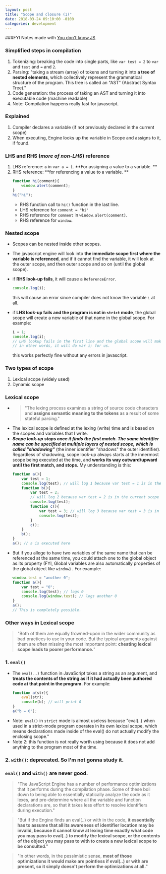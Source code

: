 ```yaml
---
layout: post
title: "Scope and closure (1)"
date: 2018-03-24 09:10:00 -0100
categories: development
---
```


###FYI
Notes made with [You don't know JS](https://github.com/getify/You-Dont-Know-JS/blob/master/scope%20%26%20closures/ch1.md).

### Simplified steps in compilation
1. Tokenizing: breaking the code into single parts, like `var test = 2` to `var` and `test` and `=` and `2`.
2. Parsing: "taking a stream (array) of tokens and turning it into **a tree of nested elements**, which collectively represent the grammatical structure of the program. This tree is called an "AST" (Abstract Syntax Tree)."
3. Code generation: the process of taking an AST and turning it into executable code (machine readable)
4. Note: Compilation happens really fast for javascript.

### Explained
1. Compiler declares a variable (if not previously declared in the current scope)
2. When executing, Engine looks up the variable in Scope and assigns to it, if found.

### LHS and RHS (*more of non-LHS*) reference
1. LHS reference: `a` in `var a = 1`. **For assigning a value to a variable. **
2. RHS reference: **for referencing a value to a variable. **
    ```javascript
    function hi(comment){
        window.alert(comment);
    }
    hi("hi");
    ```
    * RHS function call to `hi()` function in the last line.
    * LHS reference for `comment = "hi"`
    * RHS reference for `comment` in `window.alert(comment)`.
    * RHS reference for `window`.

### Nested scope
* Scopes can be nested inside other scopes. 
* The javascript engine will look into **the immediate scope first where the variable is referenced**, and if it cannot find the variable, it will look at the outer scope, and then outer scope and so on (until the global scope).
* if **RHS look-up fails**, it will cause a `ReferenceError`.
    ```javascript
    console.log(i);
    ```
    this will cause an error since compiler does not know the variable `i` at all.

* if **LHS look-up fails and the program is not in `strict` mode**, the global scope will create a new variable of that name in the global scope. For example:
    ```javascript
    i = 1;
    console.log(i);
    // LHS lookup fails in the first line and the global scope will make a new variable called i.
    // in other words, it will do var i; for us. 
    ```
    this works perfectly fine without any errors in javascript.

### Two types of scope
1. Lexical scope (widely used)
2. Dynamic scope

### Lexical scope
* > "The lexing process examines a string of source code characters and **assigns semantic meaning to the tokens** as a result of some stateful parsing."
* The lexical scope is defined at the lexing (write) time and is based on the scopes and variables that I write. 
* _**Scope look-up stops once it finds the first match. The same identifier name can be specified at multiple layers of nested scope, which is called "shadowing"**_ (the inner identifier "shadows" the outer identifier). Regardless of shadowing, scope look-up always starts at the innermost scope being executed at the time, and **works its way outward/upward until the first match, and stops.** My understanding is this:
    ```javascript
    function a(){
        var test = 1; 
        console.log(test); // will log 1 because var test = 1 is in the current scope
        function b(){
            var test = 2; 
            // will log 2 because var test = 2 is in the current scope
            console.log(test);
            function c(){
                var test = 3; // will log 3 because var test = 3 is in the current scope
                console.log(test);
            }
            c();
        }
        b();
    }
    a(); // a is executed here
    ```
* But if you allege to have two variables of the same name that can be referenced at the same time, you could attach one to the global object as its property (FYI, Global variables are also automatically properties of the global object like `window`) . For example:
    ```javascript
    window.test = "another 0";
    function a(){
        var test = "0";
        console.log(test); // logs 0
        console.log(window.test); // logs another 0
    }
    a();
    // This is completely possible. 
    ```

### Other ways in Lexical scope
> "Both of them are equally frowned-upon in the wider community as bad practices to use in your code. But the typical arguments against them are often missing the most important point: **cheating lexical scope leads to poorer performance.**"

### 1. `eval()`
* The `eval(..)` function in JavaScript takes a string as an argument, and **treats the contents of the string as if it had actually been authored code at that point in the program.**
For example:
    ```javascript
    function a(str){
        eval(str);
        console(b); // will print 0
    }
    a("b = 0");
    ```
* Note: `eval()` in `strict` mode is almost useless because "eval(..) when used in a strict-mode program operates in its own lexical scope, which means declarations made inside of the eval() do not actually modify the enclosing scope."
* Note 2: this function is not really worth using because it does not add anything to the program most of the time. 

### 2. `with()`: deprecated. So I'm not gonna study it. 

### `eval()` and `with()` are never good. 
> "The JavaScript Engine has a number of performance optimizations that it performs during the compilation phase. Some of these boil down to being able to essentially statically analyze the code as it lexes, and pre-determine where all the variable and function declarations are, so that it takes less effort to resolve identifiers during execution."

> "But if the Engine finds an eval(..) or with in the code, **it essentially has to assume that all its awareness of identifier location may be invalid, because it cannot know at lexing time exactly what code you may pass to eval(..) to modify the lexical scope, or the contents of the object you may pass to with to create a new lexical scope to be consulted."**

> "In other words, in the pessimistic sense, **most of those optimizations it would make are pointless if eval(..) or with are present, so it simply doesn't perform the optimizations at all.**"

